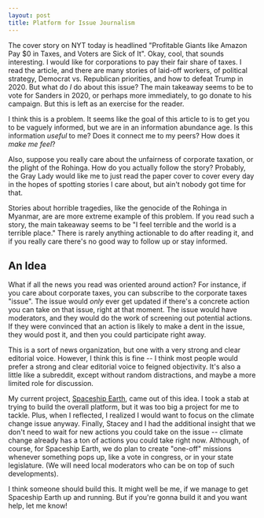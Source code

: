 ```yaml
---
layout: post
title: Platform for Issue Journalism
---
```


The cover story on NYT today is headlined "Profitable Giants like Amazon Pay $0 in Taxes, and Voters are Sick of It".
Okay, cool, that sounds interesting.
I would like for corporations to pay their fair share of taxes.
I read the article, and there are many stories of laid-off workers, of political strategy, Democrat vs. Republican priorities, and how to defeat Trump in 2020.
But what do *I* do about this issue?
The main takeaway seems to be to vote for Sanders in 2020, or perhaps more immediately, to go donate to his campaign.
But this is left as an exercise for the reader.

I think this is a problem.
It seems like the goal of this article to is to get you to be vaguely informed, but we are in an information abundance age.
Is this information *useful* to me?
Does it connect me to my peers?
How does it *make me feel*?

Also, suppose you really care about the unfairness of corporate taxation, or the plight of the Rohinga.
How do you actually follow the story?
Probably, the Gray Lady would like me to just read the paper cover to cover every day in the hopes of spotting stories I care about, but ain't nobody got time for that.

Stories about horrible tragedies, like the genocide of the Rohinga in Myanmar, are are more extreme example of this problem.
If you read such a story, the main takeaway seems to be "I feel terrible and the world is a terrible place."
There is rarely anything actionable to do after reading it, and if you really care there's no good way to follow up or stay informed.

## An Idea

What if all the news you read was oriented around action?
For instance, if you care about corporate taxes, you can subscribe to the corporate taxes "issue".
The issue would *only* ever get updated if there's a concrete action you can take on that issue, right at that moment.
The issue would have moderators, and they would do the work of screening out potential actions.
If they were convinced that an action is likely to make a dent in the issue, they would post it, and then you could participate right away.

This is a sort of news organization, but one with a very strong and clear editorial voice.
However, I think this is fine -- I think most people would prefer a strong and clear editorial voice to feigned objectivity.
It's also a little like a subreddit, except without random distractions, and maybe a more limited role for discussion.

My current project, [Spaceship Earth](https://spaceshipearth.org), came out of this idea.
I took a stab at trying to build the overall platform, but it was too big a project for me to tackle.
Plus, when I reflected, I realized I would want to focus on the climate change issue anyway.
Finally, Stacey and I had the additional insight that we don't need to wait for new actions you could take on the issue -- climate change already has a ton of actions you could take right now.
Although, of course, for Spaceship Earth, we do plan to create "one-off" missions whenever something pops up, like a vote in congress, or in your state legislature.
(We will need local moderators who can be on top of such developments).

I think someone should build this.
It might well be me, if we manage to get Spaceship Earth up and running.
But if you're gonna build it and you want help, let me know!

